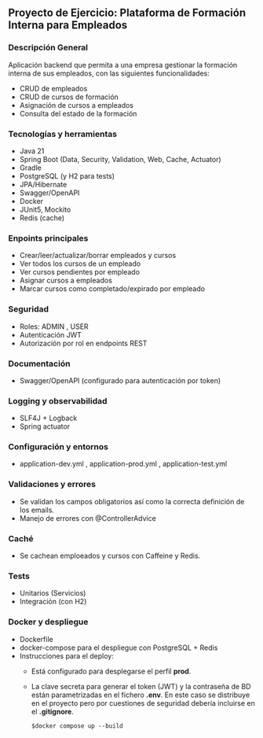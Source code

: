 ## Proyecto de Ejercicio: Plataforma de Formación Interna para Empleados

### Descripción General
Aplicación backend que permita a una empresa gestionar la formación interna de sus empleados, con las siguientes
funcionalidades:

- CRUD de empleados
- CRUD de cursos de formación
- Asignación de cursos a empleados
- Consulta del estado de la formación

### Tecnologías y herramientas
- Java 21
- Spring Boot (Data, Security, Validation, Web, Cache, Actuator)
- Gradle
- PostgreSQL (y H2 para tests)
- JPA/Hibernate
- Swagger/OpenAPI
- Docker
- JUnit5, Mockito
- Redis (cache)

### Enpoints principales
- Crear/leer/actualizar/borrar empleados y cursos
- Ver todos los cursos de un empleado
- Ver cursos pendientes por empleado
- Asignar cursos a empleados
- Marcar cursos como completado/expirado por empleado

### Seguridad
- Roles: ADMIN , USER
- Autenticación JWT
- Autorización por rol en endpoints REST

### Documentación
- Swagger/OpenAPI (configurado para autenticación por token)

### Logging y observabilidad
- SLF4J + Logback
- Spring actuator

### Configuración y entornos
- application-dev.yml , application-prod.yml , application-test.yml

### Validaciones y errores
- Se validan los campos obligatorios así como la correcta definición de los emails.
- Manejo de errores con @ControllerAdvice

### Caché
- Se cachean emploeados y cursos con Caffeine y Redis.

### Tests
- Unitarios (Servicios)
- Integración (con H2)

### Docker y despliegue
- Dockerfile
- docker-compose para el despliegue con PostgreSQL + Redis
- Instrucciones para el deploy:
  - Está configurado para desplegarse el perfil **prod**.
  - La clave secreta para generar el token (JWT) y la contraseña de BD están parametrizadas en el fichero **.env**. En
    este caso se distribuye en el proyecto pero por cuestiones de seguridad debería incluirse en el **.gitignore**.

        $docker compose up --build